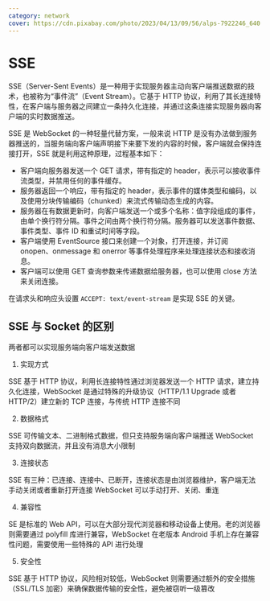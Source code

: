 ```yaml
---
category: network
cover: https://cdn.pixabay.com/photo/2023/04/13/09/56/alps-7922246_640.jpg
---
```


# SSE

SSE（Server-Sent Events）是一种用于实现服务器主动向客户端推送数据的技术，也被称为“事件流”（Event Stream）。它基于 HTTP 协议，利用了其长连接特性，在客户端与服务器之间建立一条持久化连接，并通过这条连接实现服务器向客户端的实时数据推送。

SSE 是 WebSocket 的一种轻量代替方案，一般来说 HTTP 是没有办法做到服务器推送的，当服务端向客户端声明接下来要下发的内容的时候，客户端就会保持连接打开，SSE 就是利用这种原理，过程基本如下：

- 客户端向服务器发送一个 GET 请求，带有指定的 header，表示可以接收事件流类型，并禁用任何的事件缓存。
- 服务器返回一个响应，带有指定的 header，表示事件的媒体类型和编码，以及使用分块传输编码（chunked）来流式传输动态生成的内容。
- 服务器在有数据更新时，向客户端发送一个或多个名称：值字段组成的事件，由单个换行符分隔。事件之间由两个换行符分隔。服务器可以发送事件数据、事件类型、事件 ID 和重试时间等字段。
- 客户端使用 EventSource 接口来创建一个对象，打开连接，并订阅 onopen、onmessage 和 onerror 等事件处理程序来处理连接状态和接收消息。
- 客户端可以使用 GET 查询参数来传递数据给服务器，也可以使用 close 方法来关闭连接。

在请求头和响应头设置 `ACCEPT: text/event-stream` 是实现 SSE 的关键。

## SSE 与 Socket 的区别

两者都可以实现服务端向客户端发送数据

1. 实现方式

SSE 基于 HTTP 协议，利用长连接特性通过浏览器发送一个 HTTP 请求，建立持久化连接，WebSocket 是通过特殊的升级协议（HTTP/1.1 Upgrade 或者 HTTP/2）建立新的 TCP 连接，与传统 HTTP 连接不同

2. 数据格式

SSE 可传输文本、二进制格式数据，但只支持服务端向客户端推送
WebSocket 支持双向数据流，并且没有消息大小限制

3. 连接状态

SSE 有三种：已连接、连接中、已断开，连接状态是由浏览器维护，客户端无法手动关闭或者重新打开连接
WebSocket 可以手动打开、关闭、重连

4. 兼容性

SE 是标准的 Web API，可以在大部分现代浏览器和移动设备上使用。老的浏览器则需要通过 polyfill 库进行兼容，WebSocket 在老版本 Android 手机上存在兼容性问题，需要使用一些特殊的 API 进行处理

5. 安全性

SSE 基于 HTTP 协议，风险相对较低，WebSocket 则需要通过额外的安全措施（SSL/TLS 加密）来确保数据传输的安全性，避免被窃听一级篡改
